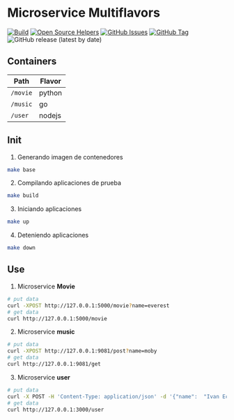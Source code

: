 # Microservice Multiflavors

[![Build](https://github.com/punkerside/microservice-multiflavors/actions/workflows/main.yml/badge.svg?branch=main)](https://github.com/punkerside/microservice-multiflavors/actions/workflows/main.yml)
[![Open Source Helpers](https://www.codetriage.com/punkerside/microservice-multiflavors/badges/users.svg)](https://www.codetriage.com/punkerside/microservice-multiflavors)
[![GitHub Issues](https://img.shields.io/github/issues/punkerside/microservice-multiflavors.svg)](https://github.com/punkerside/microservice-multiflavors/issues)
[![GitHub Tag](https://img.shields.io/github/tag-date/punkerside/microservice-multiflavors.svg?style=plastic)](https://github.com/punkerside/microservice-multiflavors/tags/)
![GitHub release (latest by date)](https://img.shields.io/github/v/release/punkerside/microservice-multiflavors)

## Containers

| Path | Flavor |
|-------------|------|
| `/movie` | python |
| `/music` | go |
| `/user` | nodejs |

## Init

1. Generando imagen de contenedores

```bash
make base
```

2. Compilando aplicaciones de prueba

```bash
make build
```

3. Iniciando aplicaciones

```bash
make up
```

4. Deteniendo aplicaciones

```bash
make down
```

## Use



1. Microservice **Movie**

```bash
# put data
curl -XPOST http://127.0.0.1:5000/movie?name=everest
# get data
curl http://127.0.0.1:5000/movie
```

2. Microservice **music**

```bash
# put data
curl -XPOST http://127.0.0.1:9081/post?name=moby
# get data
curl http://127.0.0.1:9081/get
```

3. Microservice **user**

```bash
# put data
curl -X POST -H 'Content-Type: application/json' -d '{"name":  "Ivan Echegaray Avendaño", "email": "my@mail.com"}' http://127.0.0.1:3000/user
# get data
curl http://127.0.0.1:3000/user
```